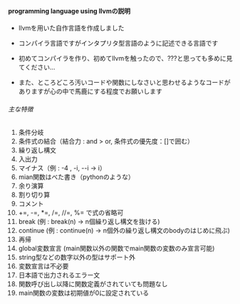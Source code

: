 #### programming language using llvmの説明

* llvmを用いた自作言語を作成しました 
* コンパイラ言語ですがインタプリタ型言語のように記述できる言語です


* 初めてコンパイラを作り、初めてllvmを触ったので、???と思っても多めに見てください...  
* また、ところどころ汚いコードや関数にしなさいと思わせるようなコードがありますが心の中で馬鹿にする程度でお願いします

###### 主な特徴

1. 条件分岐
2. 条件式の結合（結合力 : and > or, 条件式の優先度：[]で囲む）
3. 繰り返し構文
4. 入出力
5. マイナス（例 : -4 , -i, --i -> i）
6. mian関数はべた書き（pythonのような）
7. 余り演算
8. 割り切り算
9. コメント
10. +=, -=, *=, /=, //=, %= で式の省略可
11. break (例 : break(n) -> n個繰り返し構文を抜ける)
12. continue (例 : continue(n) -> n個外の繰り返し構文のbodyのはじめに飛ぶ)
13. 再帰
14. global変数宣言 (main関数以外の関数でmain関数の変数のみ宣言可能)
15. string型などの数字以外の型はサポート外
16. 変数宣言は不必要
17. 日本語で出力されるエラー文
18. 関数呼び出し以降に関数定義がされていても問題なし
19. main関数の変数は初期値が0に設定されている
